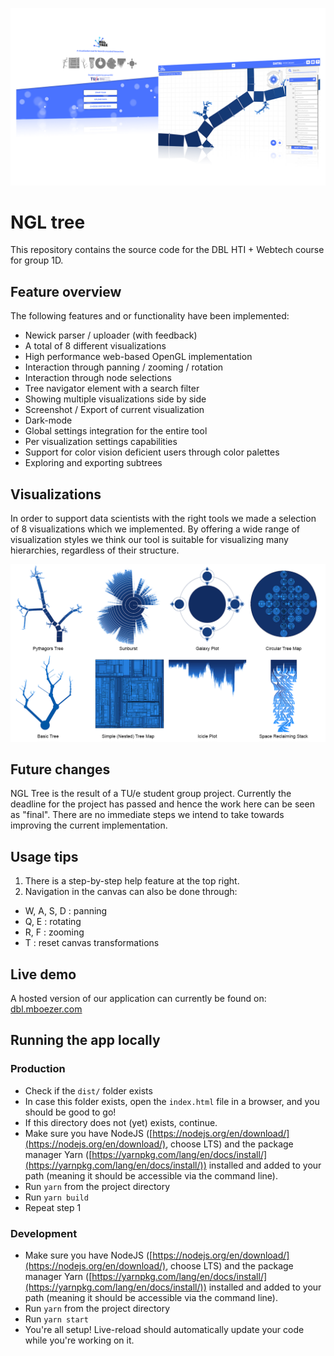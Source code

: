 ![Image missing: NGL Tree product image](src/assets/images/product-promo.png "NGL Tree product image")

# NGL tree

This repository contains the source code for the DBL HTI + Webtech course for group 1D.

## Feature overview
The following features and or functionality have been implemented:
- Newick parser / uploader (with feedback)
- A total of 8 different visualizations
- High performance web-based OpenGL implementation
- Interaction through panning / zooming / rotation
- Interaction through node selections
- Tree navigator element with a search filter
- Showing multiple visualizations side by side
- Screenshot / Export of current visualization
- Dark-mode
- Global settings integration for the entire tool
- Per visualization settings capabilities
- Support for color vision deficient users through color palettes
- Exploring and exporting subtrees

## Visualizations
In order to support data scientists with the right tools we made a selection of 8 visualizations which we implemented. By offering a wide range of visualization styles we think our tool is suitable for visualizing many hierarchies, regardless of their structure.

![Image missing: All available visualizations](src/assets/images/readme-all_visualizations.png "All available visualizations")


## Future changes
NGL Tree is the result of a TU/e student group project. Currently the deadline for the project has passed and hence the work here can be seen as "final". There are no immediate steps we intend to take towards improving the current implementation.

## Usage tips
1. There is a step-by-step help feature at the top right.
2. Navigation in the canvas can also be done through:
 - W, A, S, D : panning
 - Q, E : rotating
 - R, F : zooming
 - T : reset canvas transformations

## Live demo
A hosted version of our application can currently be found on: [dbl.mboezer.com](http://dbl.mboezer.com)

## Running the app locally
### Production
- Check if the `dist/` folder exists
- In case this folder exists, open the `index.html` file in a browser, and you should be good to go!
- If this directory does not (yet) exists, continue.
- Make sure you have NodeJS ([https://nodejs.org/en/download/](https://nodejs.org/en/download/), choose LTS) and the package manager Yarn ([https://yarnpkg.com/lang/en/docs/install/](https://yarnpkg.com/lang/en/docs/install/)) installed and added to your path (meaning it should be accessible via the command line).
- Run `yarn` from the project directory
- Run `yarn build`
- Repeat step 1

### Development
- Make sure you have NodeJS ([https://nodejs.org/en/download/](https://nodejs.org/en/download/), choose LTS) and the package manager Yarn ([https://yarnpkg.com/lang/en/docs/install/](https://yarnpkg.com/lang/en/docs/install/)) installed and added to your path (meaning it should be accessible via the command line).
- Run `yarn` from the project directory
- Run `yarn start`
- You're all setup! Live-reload should automatically update your code while you're working on it.
